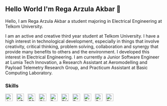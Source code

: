 ## Hello World I'm Rega Arzula Akbar 👋

Hello, I am Rega Arzula Akbar a student majoring in Electrical Engineering at Telkom University.

I am an active and creative third year student at Telkom University. I have a high interest in technological development, especially in things that involve creativity, critical thinking, problem solving, collaboration and synergy that provide many benefits to others and the environment. I developed this interest in Electrical Engineering. I am currently a Junior Software Engineer at Lumia Tech Innovation, a Research Assistant at Aeromodelling and Payload Telemetry Research Group, and Practicum Assistant at Basic Computing Laboratory.

### Skills

<img src="https://cdn.jsdelivr.net/npm/simple-icons@v8/icons/javascript.svg" alt="JavaScript" width="24" height="24" style="margin-right:8px; display: inline-block;" />
<img src="https://cdn.jsdelivr.net/npm/simple-icons@v8/icons/html5.svg" alt="HTML5" width="24" height="24" style="margin-right:8px; display: inline-block;" />
<img src="https://cdn.jsdelivr.net/npm/simple-icons@v8/icons/css3.svg" alt="CSS3" width="24" height="24" style="margin-right:8px; display: inline-block;" />
<img src="https://cdn.jsdelivr.net/npm/simple-icons@v8/icons/git.svg" alt="Git" width="24" height="24" style="margin-right:8px; display: inline-block;" />
<img src="https://cdn.jsdelivr.net/npm/simple-icons@v8/icons/react.svg" alt="React" width="24" height="24" style="margin-right:8px; display: inline-block;" />
<img src="https://cdn.jsdelivr.net/npm/simple-icons@v8/icons/php.svg" alt="PHP" width="24" height="24" style="margin-right:8px; display: inline-block;" />
<img src="https://cdn.jsdelivr.net/npm/simple-icons@v8/icons/python.svg" alt="Python" width="24" height="24" style="margin-right:8px; display: inline-block;" />
<img src="https://cdn.jsdelivr.net/npm/simple-icons@v8/icons/c.svg" alt="C" width="24" height="24" style="margin-right:8px; display: inline-block;" />
<img src="https://cdn.jsdelivr.net/npm/simple-icons@v8/icons/cplusplus.svg" alt="C++" width="24" height="24" style="margin-right:8px; display: inline-block;" />
<img src="https://cdn.jsdelivr.net/npm/simple-icons@v8/icons/figma.svg" alt="Figma" width="24" height="24" style="margin-right:8px; display: inline-block;" />


